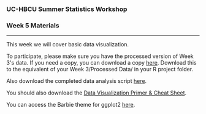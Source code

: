 
### UC-HBCU Summer Statistics Workshop

### Week 5 Materials

------------------------------------------------------------------------

This week we will cover basic data visualization.

To participate, please make sure you have the processed version of Week 3's data. If you need a copy, you can download a copy [here](https://github.com/dconroybeam/SummerStats2023/blob/main/Week%204/Week%203%20Data%20PROCESSED.csv).
Download this to the equivalent of your Week 3/Processed Data/ in your R project folder.

Also download the completed data analysis script [here](https://github.com/dconroybeam/SummerStats2023/blob/main/Week%205/Week%205%20Data%20Analysis%20and%20Visualization%20Script.Rmd).

You should also download the [Data Visualization Primer & Cheat Sheet](https://github.com/dconroybeam/SummerStats2023/blob/main/Week%205/Data-Visualization-Primer.pdf).

You can access the Barbie theme for ggplot2 [here](https://github.com/MatthewBJane/theme_park).
